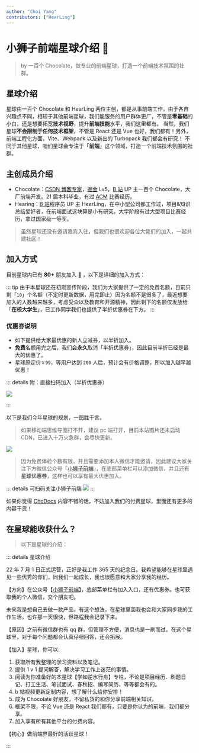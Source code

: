 ```yaml
---
author: "Choi Yang"
contributors: ["HearLing"]
---
```


# 小狮子前端星球介绍 🍫

> by 一百个 Chocolate，做专业的前端星球，打造一个前端技术氛围的社群。

## 星球介绍

星球由一百个 Chocolate 和 HearLing 两位主创，都是从事前端工作，由于各自兴趣点不同，相较于其他前端星球，我们能服务的用户群体更广，不管是**零基础**的小白，还是想要拓宽**技术视野**，提升**前端技能**水平，我们这里都有。
当然，我们星球**不会限制于任何技术框架**，不管是 React 还是 Vue 也好，我们都有！另外，前端工程化方面，Vite、Webpack 以及新出的 Turbopack 我们都会有研究！
不同于其他星球，咱们星球会专注于「**前端**」这个领域，打造一个前端技术氛围的社群。

## 主创成员介绍

- Chocolate：[CSDN 博客专家](https://chocolate.blog.csdn.net/)，[掘金](https://juejin.cn/user/2981531267112520) Lv5，[B 站](https://space.bilibili.com/351534170) UP 主一百个 Chocolate，大厂前端开发。21 届本科毕业，有过 [ACM](/green/ch) 比赛经历。
- Hearing：[B 站](https://space.bilibili.com/201738571)程序员 UP 主 HearLing，在中小型公司都工作过，项目&知识总结爱好者，在前端面试这块算是小有研究，大学阶段有过大型项目比赛经历，拿过国家级一等奖。

> 虽然星球还没有邀请嘉宾入驻，但我们也很欢迎各位大佬们的加入，一起共建社区！

## 加入方式

目前星球内已有 **80+** 朋友加入 🎉 ，以下是详细的加入方式：

::: tip
由于本星球还在初期宣传阶段，我们为大家提供了一定的免费名额，目前只剩「`10`」个名额（不定时更新数据，用完即止）因为名额不是很多了，最近想要加入的人数越来越多，考虑受众以及教育和开源精神，因此剩下的名额仅发放给「**在校大学生**」，已工作同学我们也提供了半折优惠券在下方。
:::

### 优惠券说明

- 如下提供给大家最优惠的新人立减券，以半折加入。
- **免费**名额用完之后，我们会**永久**取消「半折优惠券」，因此目前半折已经是最大的优惠了。
- 星球原定价`￥99`，等用户达到 `200` 人后，预计会有价格调整，所以加入越早越优惠！

::: details 附：直接扫码加入（半折优惠券）

![](/img/2023coupon.png)

:::

以下是我们今年星球的规划，一图胜千言。

> 如果移动端思维导图打不开，建议 pc 端打开，目前本站图片还未启动 CDN，已进入十万火急群，会尽快更新。

![](/img/2023planetPlan.png)

> 因为免费体验个数有限，并且需要添加本人微信才能邀请，因此建议大家关注下方微信公众号「[小狮子前端](https://img-blog.csdnimg.cn/img_convert/43c196751f4984c71011557d06e7e9b6.png)」，在底部菜单栏可以添加微信，并且还有**星球优惠券**，这样也可以享有最大优惠加入。

::: details 可扫码关注小狮子前端
![](https://img-blog.csdnimg.cn/img_convert/43c196751f4984c71011557d06e7e9b6.png)
:::

如果你觉得 [ChoDocs](https://chodocs.cn/) 内容不错的话，不妨加入我们的付费星球，里面还有更多的内容干货！

## 在星球能收获什么？

> 以下是星球的介绍：

::: details 星球介绍

22 年 7 月 1 日正式运营，正好是我工作 365 天的纪念日。我希望能够在星球里遇见一些优秀的你们，同我们一起成长，我也很愿意和大家分享我的经历。

【方向】在公众号【[小狮子前端](https://img-blog.csdnimg.cn/img_convert/43c196751f4984c71011557d06e7e9b6.png)】，底部菜单栏有加入入口，还有优惠券。也可获取我的个人微信，交个朋友吧。

未来我是想自己去做一款产品，有这个想法，在星球里面我也会和大家同步我的工作生活，也许那一天很快，但路程我会记录下来。

【原因】之前有微信群也有 qq 群，但管理不方便，消息也是一刷而过。在这个星球里，对于每个问题都会认真仔细回答，还会拓展。

【加入】星球，你可以:

1. 获取所有我整理的学习资料以及笔记。
2. 提供 1 v 1 提问解答，解决学习工作上迷茫的事情。
3. 阅读为你准备好的本星球【学如逆水行舟】专栏，不论是项目经历、刷题日记、打工生活、笔试面试、春秋招、编写简历、等等都会有的。
4. b 站视频更新定制内容，想了解什么给你安排！
5. 成为 Chocolate 好朋友，不留私货的和你分享前端相关知识。
6. 框架不限，不论 Vue 还是 React 我们都有，只要是你认为的前端，我们都分享。
7. 加入享有所有其他平台的付费内容。

【初心】做前端界最好的活跃星球！

:::

